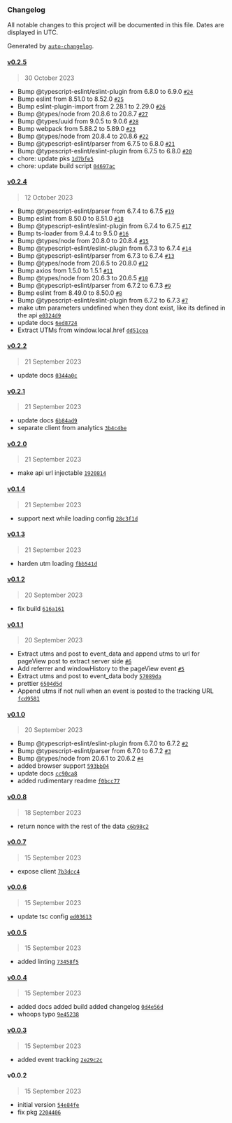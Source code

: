 ### Changelog

All notable changes to this project will be documented in this file. Dates are displayed in UTC.

Generated by [`auto-changelog`](https://github.com/CookPete/auto-changelog).

#### [v0.2.5](https://github.com/masa-finance/analytics-sdk/compare/v0.2.4...v0.2.5)

> 30 October 2023

- Bump @typescript-eslint/eslint-plugin from 6.8.0 to 6.9.0 [`#24`](https://github.com/masa-finance/analytics-sdk/pull/24)
- Bump eslint from 8.51.0 to 8.52.0 [`#25`](https://github.com/masa-finance/analytics-sdk/pull/25)
- Bump eslint-plugin-import from 2.28.1 to 2.29.0 [`#26`](https://github.com/masa-finance/analytics-sdk/pull/26)
- Bump @types/node from 20.8.6 to 20.8.7 [`#27`](https://github.com/masa-finance/analytics-sdk/pull/27)
- Bump @types/uuid from 9.0.5 to 9.0.6 [`#28`](https://github.com/masa-finance/analytics-sdk/pull/28)
- Bump webpack from 5.88.2 to 5.89.0 [`#23`](https://github.com/masa-finance/analytics-sdk/pull/23)
- Bump @types/node from 20.8.4 to 20.8.6 [`#22`](https://github.com/masa-finance/analytics-sdk/pull/22)
- Bump @typescript-eslint/parser from 6.7.5 to 6.8.0 [`#21`](https://github.com/masa-finance/analytics-sdk/pull/21)
- Bump @typescript-eslint/eslint-plugin from 6.7.5 to 6.8.0 [`#20`](https://github.com/masa-finance/analytics-sdk/pull/20)
- chore: update pks [`1d7bfe5`](https://github.com/masa-finance/analytics-sdk/commit/1d7bfe51564446a541706ae5e0b638b97a1b021c)
- chore: update build script [`04697ac`](https://github.com/masa-finance/analytics-sdk/commit/04697ac8c444817bb9b0f8f2f17bac635d0085cd)

#### [v0.2.4](https://github.com/masa-finance/analytics-sdk/compare/v0.2.2...v0.2.4)

> 12 October 2023

- Bump @typescript-eslint/parser from 6.7.4 to 6.7.5 [`#19`](https://github.com/masa-finance/analytics-sdk/pull/19)
- Bump eslint from 8.50.0 to 8.51.0 [`#18`](https://github.com/masa-finance/analytics-sdk/pull/18)
- Bump @typescript-eslint/eslint-plugin from 6.7.4 to 6.7.5 [`#17`](https://github.com/masa-finance/analytics-sdk/pull/17)
- Bump ts-loader from 9.4.4 to 9.5.0 [`#16`](https://github.com/masa-finance/analytics-sdk/pull/16)
- Bump @types/node from 20.8.0 to 20.8.4 [`#15`](https://github.com/masa-finance/analytics-sdk/pull/15)
- Bump @typescript-eslint/eslint-plugin from 6.7.3 to 6.7.4 [`#14`](https://github.com/masa-finance/analytics-sdk/pull/14)
- Bump @typescript-eslint/parser from 6.7.3 to 6.7.4 [`#13`](https://github.com/masa-finance/analytics-sdk/pull/13)
- Bump @types/node from 20.6.5 to 20.8.0 [`#12`](https://github.com/masa-finance/analytics-sdk/pull/12)
- Bump axios from 1.5.0 to 1.5.1 [`#11`](https://github.com/masa-finance/analytics-sdk/pull/11)
- Bump @types/node from 20.6.3 to 20.6.5 [`#10`](https://github.com/masa-finance/analytics-sdk/pull/10)
- Bump @typescript-eslint/parser from 6.7.2 to 6.7.3 [`#9`](https://github.com/masa-finance/analytics-sdk/pull/9)
- Bump eslint from 8.49.0 to 8.50.0 [`#8`](https://github.com/masa-finance/analytics-sdk/pull/8)
- Bump @typescript-eslint/eslint-plugin from 6.7.2 to 6.7.3 [`#7`](https://github.com/masa-finance/analytics-sdk/pull/7)
- make utm parameters undefined when they dont exist, like its defined in the api [`e0324d9`](https://github.com/masa-finance/analytics-sdk/commit/e0324d9ee01fbd27c255eed017e7f05753e4e833)
- update docs [`6ed8724`](https://github.com/masa-finance/analytics-sdk/commit/6ed8724c371a9035274e7e3a6f211b947d7371e6)
- Extract UTMs from window.local.href [`dd51cea`](https://github.com/masa-finance/analytics-sdk/commit/dd51cea28b361a6ec14c6ff5276800da4dc92c00)

#### [v0.2.2](https://github.com/masa-finance/analytics-sdk/compare/v0.2.1...v0.2.2)

> 21 September 2023

- update docs [`0344a0c`](https://github.com/masa-finance/analytics-sdk/commit/0344a0ca854a810813a751e01298fe3f782b3e3f)

#### [v0.2.1](https://github.com/masa-finance/analytics-sdk/compare/v0.2.0...v0.2.1)

> 21 September 2023

- update docs [`6b84ad9`](https://github.com/masa-finance/analytics-sdk/commit/6b84ad9de5a2d43ded48dd1afffbf8bacdb1a8f4)
- separate client from analytics [`3b4c4be`](https://github.com/masa-finance/analytics-sdk/commit/3b4c4be5a3b9aa9527e55af7494ffc0837936cc1)

#### [v0.2.0](https://github.com/masa-finance/analytics-sdk/compare/v0.1.4...v0.2.0)

> 21 September 2023

- make api url injectable [`1920814`](https://github.com/masa-finance/analytics-sdk/commit/1920814e27b9491a486b980b534eee1207708bf7)

#### [v0.1.4](https://github.com/masa-finance/analytics-sdk/compare/v0.1.3...v0.1.4)

> 21 September 2023

- support next while loading config [`28c3f1d`](https://github.com/masa-finance/analytics-sdk/commit/28c3f1dcbd36f7e7298ae81982553c00bde683c8)

#### [v0.1.3](https://github.com/masa-finance/analytics-sdk/compare/v0.1.2...v0.1.3)

> 21 September 2023

- harden utm loading [`fbb541d`](https://github.com/masa-finance/analytics-sdk/commit/fbb541d1d5dc9cb16caaa30561380b5b4f24bc17)

#### [v0.1.2](https://github.com/masa-finance/analytics-sdk/compare/v0.1.1...v0.1.2)

> 20 September 2023

- fix build [`616a161`](https://github.com/masa-finance/analytics-sdk/commit/616a161869b89cb83718560c9a5a4d2b425eb410)

#### [v0.1.1](https://github.com/masa-finance/analytics-sdk/compare/v0.1.0...v0.1.1)

> 20 September 2023

- Extract utms and post to event_data and append utms to url for pageView post to extract server side [`#6`](https://github.com/masa-finance/analytics-sdk/pull/6)
- Add referrer and windowHistory to the pageView event [`#5`](https://github.com/masa-finance/analytics-sdk/pull/5)
- Extract utms and post to event_data body [`57089da`](https://github.com/masa-finance/analytics-sdk/commit/57089dad15c8469c230520474173953c728377b3)
- prettier [`6504d5d`](https://github.com/masa-finance/analytics-sdk/commit/6504d5d1bb412265779504405a4dfccbcf99c6a6)
- Append utms if not null when an event is posted to the tracking URL [`fcd9581`](https://github.com/masa-finance/analytics-sdk/commit/fcd95818628e480d1fe18c85a97192bed062be92)

#### [v0.1.0](https://github.com/masa-finance/analytics-sdk/compare/v0.0.8...v0.1.0)

> 20 September 2023

- Bump @typescript-eslint/eslint-plugin from 6.7.0 to 6.7.2 [`#2`](https://github.com/masa-finance/analytics-sdk/pull/2)
- Bump @typescript-eslint/parser from 6.7.0 to 6.7.2 [`#3`](https://github.com/masa-finance/analytics-sdk/pull/3)
- Bump @types/node from 20.6.1 to 20.6.2 [`#4`](https://github.com/masa-finance/analytics-sdk/pull/4)
- added browser support [`593bb04`](https://github.com/masa-finance/analytics-sdk/commit/593bb049219fc803d93c8f94cab80e40aa4fd426)
- update docs [`cc90ca8`](https://github.com/masa-finance/analytics-sdk/commit/cc90ca80d1d89b0d2dbc3db2ce87a5e56a6f15f0)
- added rudimentary readme [`f0bcc77`](https://github.com/masa-finance/analytics-sdk/commit/f0bcc774e5542fe1262bc2022b60b440e6d8ca87)

#### [v0.0.8](https://github.com/masa-finance/analytics-sdk/compare/v0.0.7...v0.0.8)

> 18 September 2023

- return nonce with the rest of the data [`c6b98c2`](https://github.com/masa-finance/analytics-sdk/commit/c6b98c23d1d56007c07b915b6d12e54ee5dbc8c0)

#### [v0.0.7](https://github.com/masa-finance/analytics-sdk/compare/v0.0.6...v0.0.7)

> 15 September 2023

- expose client [`7b3dcc4`](https://github.com/masa-finance/analytics-sdk/commit/7b3dcc4c84c7d474c37df934fdb6927584e82d64)

#### [v0.0.6](https://github.com/masa-finance/analytics-sdk/compare/v0.0.5...v0.0.6)

> 15 September 2023

- update tsc config [`ed03613`](https://github.com/masa-finance/analytics-sdk/commit/ed03613b879bf95079256918b09d0948f41f058a)

#### [v0.0.5](https://github.com/masa-finance/analytics-sdk/compare/v0.0.4...v0.0.5)

> 15 September 2023

- added linting [`73458f5`](https://github.com/masa-finance/analytics-sdk/commit/73458f54ed771ef4f3b701c2cc15a158c85624bf)

#### [v0.0.4](https://github.com/masa-finance/analytics-sdk/compare/v0.0.3...v0.0.4)

> 15 September 2023

- added docs added build added changelog [`0d4e56d`](https://github.com/masa-finance/analytics-sdk/commit/0d4e56dd00beedbe63985bfecb32dd92b82a9373)
- whoops typo [`9e45238`](https://github.com/masa-finance/analytics-sdk/commit/9e45238eb27f96e94a2ee3362c3552a8b930cb65)

#### [v0.0.3](https://github.com/masa-finance/analytics-sdk/compare/v0.0.2...v0.0.3)

> 15 September 2023

- added event tracking [`2e29c2c`](https://github.com/masa-finance/analytics-sdk/commit/2e29c2cbf0b79938dece0aa97bffe55a20438c1f)

#### v0.0.2

> 15 September 2023

- initial version [`54e84fe`](https://github.com/masa-finance/analytics-sdk/commit/54e84febf5ee6e3ceb08f9fa5ab39ba21563033b)
- fix pkg [`2204406`](https://github.com/masa-finance/analytics-sdk/commit/22044062623bf383d952edea1a8e75ad1b49afe2)
